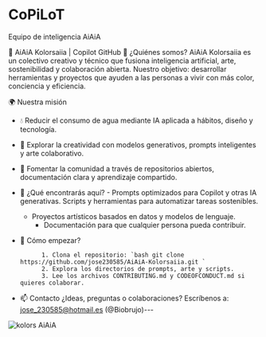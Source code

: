 # CoPiLoT

Equipo de inteligencia AiAiA



🌈 AiAiA Kolorsaiia | Copilot GitHub 🤖 ¿Quiénes somos? AiAiA Kolorsaiia es un colectivo creativo y técnico que fusiona inteligencia artificial, arte, sostenibilidad y colaboración abierta. Nuestro objetivo: desarrollar herramientas y proyectos que ayuden a las personas a vivir con más color, conciencia y eficiencia. 

🌍 Nuestra misión 

- 💧 Reducir el consumo de agua mediante IA aplicada a hábitos, diseño y tecnología.

- 🎨 Explorar la creatividad con modelos generativos, prompts inteligentes y arte colaborativo.

- 🤝 Fomentar la comunidad a través de repositorios abiertos, documentación clara y aprendizaje compartido.

  
- 🧠 ¿Qué encontrarás aquí? - Prompts optimizados para Copilot y otras IA generativas. Scripts y herramientas para automatizar tareas sostenibles.

  - Proyectos artísticos basados en datos y modelos de lenguaje.
    - Documentación para que cualquier persona pueda contribuir.

- 🚀 Cómo empezar?

            1. Clona el repositorio: `bash git clone https://github.com/jose230585/AiAiA-Kolorsaiia.git `
            2. Explora los directorios de prompts, arte y scripts.
            3. Lee los archivos CONTRIBUTING.md y CODEOFCONDUCT.md si quieres colaborar.

- 📫 Contacto ¿Ideas, preguntas o colaboraciones? Escríbenos a: jose_230585@hotmail.es (@Biobrujo)---
































![kolors AiAiA](https://github.com/user-attachments/assets/6996b99b-ac99-4738-92eb-f62ef63158f7)
